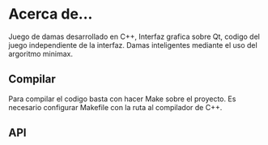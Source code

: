 Acerca de...
============

Juego de damas desarrollado en C++, Interfaz grafica sobre Qt, codigo del juego independiente de la interfaz.
Damas inteligentes mediante el uso del argoritmo minimax.

Compilar
--------

Para compilar el codigo basta con hacer Make sobre el proyecto. Es necesario configurar Makefile con la ruta al compilador de C++.

API
---

